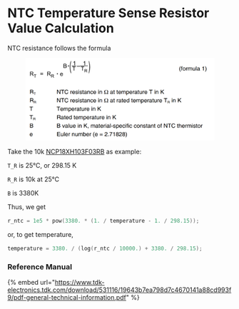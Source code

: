 # NTC Temperature Sense Resistor Value Calculation



NTC resistance follows the formula

<figure><img src="../../.gitbook/assets/image (20).png" alt=""><figcaption></figcaption></figure>

Take the 10k [NCP18XH103F03RB](https://www.murata.com/en-eu/api/pdfdownloadapi?cate=\&partno=NCP18XH103F03RB) as example:

`T_R` is 25℃, or 298.15 K

`R_R` is 10k at 25℃

`B` is 3380K

Thus, we get

```c
r_ntc = 1e5 * pow(3380. * (1. / temperature - 1. / 298.15));
```

or, to get temperature,

```c
temperature = 3380. / (log(r_ntc / 10000.) + 3380. / 298.15);
```



### Reference Manual

{% embed url="https://www.tdk-electronics.tdk.com/download/531116/19643b7ea798d7c4670141a88cd993f9/pdf-general-technical-information.pdf" %}
